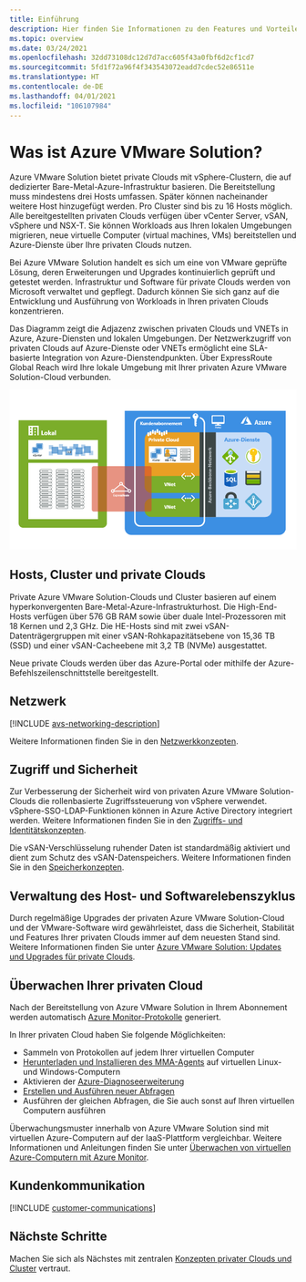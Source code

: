 ```yaml
---
title: Einführung
description: Hier finden Sie Informationen zu den Features und Vorteilen von Azure VMware Solution für die Bereitstellung und Verwaltung VMware-basierter Workloads in Azure.
ms.topic: overview
ms.date: 03/24/2021
ms.openlocfilehash: 32dd73108dc12d7d7acc605f43a0fbf6d2cf1cd7
ms.sourcegitcommit: 5fd1f72a96f4f343543072eadd7cdec52e86511e
ms.translationtype: HT
ms.contentlocale: de-DE
ms.lasthandoff: 04/01/2021
ms.locfileid: "106107984"
---
```

# <a name="what-is-azure-vmware-solution"></a>Was ist Azure VMware Solution?

Azure VMware Solution bietet private Clouds mit vSphere-Clustern, die auf dedizierter Bare-Metal-Azure-Infrastruktur basieren. Die Bereitstellung muss mindestens drei Hosts umfassen. Später können nacheinander weitere Host hinzugefügt werden. Pro Cluster sind bis zu 16 Hosts möglich.  Alle bereitgestellten privaten Clouds verfügen über vCenter Server, vSAN, vSphere und NSX-T. Sie können Workloads aus Ihren lokalen Umgebungen migrieren, neue virtuelle Computer (virtual machines, VMs) bereitstellen und Azure-Dienste über Ihre privaten Clouds nutzen.

Bei Azure VMware Solution handelt es sich um eine von VMware geprüfte Lösung, deren Erweiterungen und Upgrades kontinuierlich geprüft und getestet werden. Infrastruktur und Software für private Clouds werden von Microsoft verwaltet und gepflegt. Dadurch können Sie sich ganz auf die Entwicklung und Ausführung von Workloads in Ihren privaten Clouds konzentrieren. 

Das Diagramm zeigt die Adjazenz zwischen privaten Clouds und VNETs in Azure, Azure-Diensten und lokalen Umgebungen. Der Netzwerkzugriff von privaten Clouds auf Azure-Dienste oder VNETs ermöglicht eine SLA-basierte Integration von Azure-Dienstendpunkten. Über ExpressRoute Global Reach wird Ihre lokale Umgebung mit Ihrer privaten Azure VMware Solution-Cloud verbunden. 

![Abbildung: Adjazenz zwischen privater Azure VMware Solution-Cloud, Azure und lokaler Umgebung](./media/adjacency-overview-drawing-final.png)

## <a name="hosts-clusters-and-private-clouds"></a>Hosts, Cluster und private Clouds

Private Azure VMware Solution-Clouds und Cluster basieren auf einem hyperkonvergenten Bare-Metal-Azure-Infrastrukturhost. Die High-End-Hosts verfügen über 576 GB RAM sowie über duale Intel-Prozessoren mit 18 Kernen und 2,3 GHz. Die HE-Hosts sind mit zwei vSAN-Datenträgergruppen mit einer vSAN-Rohkapazitätsebene von 15,36 TB (SSD) und einer vSAN-Cacheebene mit 3,2 TB (NVMe) ausgestattet.

Neue private Clouds werden über das Azure-Portal oder mithilfe der Azure-Befehlszeilenschnittstelle bereitgestellt.

## <a name="networking"></a>Netzwerk

[!INCLUDE [avs-networking-description](includes/azure-vmware-solution-networking-description.md)]

Weitere Informationen finden Sie in den [Netzwerkkonzepten](concepts-networking.md).

## <a name="access-and-security"></a>Zugriff und Sicherheit

Zur Verbesserung der Sicherheit wird von privaten Azure VMware Solution-Clouds die rollenbasierte Zugriffssteuerung von vSphere verwendet. vSphere-SSO-LDAP-Funktionen können in Azure Active Directory integriert werden. Weitere Informationen finden Sie in den [Zugriffs- und Identitätskonzepten](concepts-identity.md).  

Die vSAN-Verschlüsselung ruhender Daten ist standardmäßig aktiviert und dient zum Schutz des vSAN-Datenspeichers. Weitere Informationen finden Sie in den [Speicherkonzepten](concepts-storage.md).

## <a name="host-and-software-lifecycle-maintenance"></a>Verwaltung des Host- und Softwarelebenszyklus

Durch regelmäßige Upgrades der privaten Azure VMware Solution-Cloud und der VMware-Software wird gewährleistet, dass die Sicherheit, Stabilität und Features Ihrer privaten Clouds immer auf dem neuesten Stand sind. Weitere Informationen finden Sie unter [Azure VMware Solution: Updates und Upgrades für private Clouds](concepts-upgrades.md).

## <a name="monitoring-your-private-cloud"></a>Überwachen Ihrer privaten Cloud

Nach der Bereitstellung von Azure VMware Solution in Ihrem Abonnement werden automatisch [Azure Monitor-Protokolle](../azure-monitor/overview.md) generiert. 

In Ihrer privaten Cloud haben Sie folgende Möglichkeiten:
- Sammeln von Protokollen auf jedem Ihrer virtuellen Computer
- [Herunterladen und Installieren des MMA-Agents](../azure-monitor/agents/log-analytics-agent.md#installation-options) auf virtuellen Linux- und Windows-Computern
- Aktivieren der [Azure-Diagnoseerweiterung](../azure-monitor/agents/diagnostics-extension-overview.md)
- [Erstellen und Ausführen neuer Abfragen](../azure-monitor/logs/data-platform-logs.md#log-queries)
- Ausführen der gleichen Abfragen, die Sie auch sonst auf Ihren virtuellen Computern ausführen

Überwachungsmuster innerhalb von Azure VMware Solution sind mit virtuellen Azure-Computern auf der IaaS-Plattform vergleichbar. Weitere Informationen und Anleitungen finden Sie unter [Überwachen von virtuellen Azure-Computern mit Azure Monitor](../azure-monitor/vm/monitor-vm-azure.md).

## <a name="customer-communication"></a>Kundenkommunikation
[!INCLUDE [customer-communications](includes/customer-communications.md)]

## <a name="next-steps"></a>Nächste Schritte

Machen Sie sich als Nächstes mit zentralen [Konzepten privater Clouds und Cluster](concepts-private-clouds-clusters.md) vertraut.

<!-- LINKS - external -->

<!-- LINKS - internal -->
[concepts-private-clouds-clusters]: ./concepts-private-clouds-clusters.md


